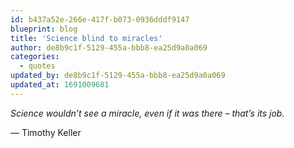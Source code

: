 ```yaml
---
id: b437a52e-266e-417f-b073-0936dddf9147
blueprint: blog
title: 'Science blind to miracles'
author: de8b9c1f-5129-455a-bbb8-ea25d9a0a069
categories:
  - quotes
updated_by: de8b9c1f-5129-455a-bbb8-ea25d9a0a069
updated_at: 1691009681
---
```

*Science wouldn’t see a miracle, even if it was there – that’s its job.*

— Timothy Keller